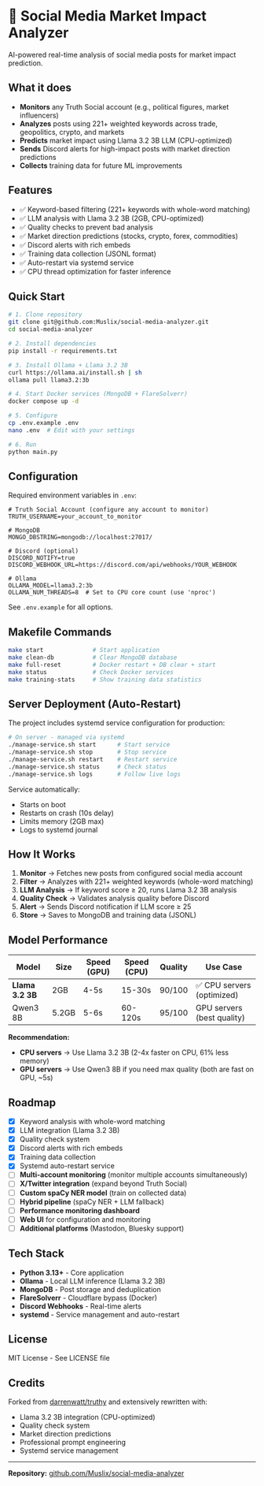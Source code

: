 # 🤖 Social Media Market Impact Analyzer

AI-powered real-time analysis of social media posts for market impact prediction.

## What it does

- **Monitors** any Truth Social account (e.g., political figures, market influencers)
- **Analyzes** posts using 221+ weighted keywords across trade, geopolitics, crypto, and markets
- **Predicts** market impact using Llama 3.2 3B LLM (CPU-optimized)
- **Sends** Discord alerts for high-impact posts with market direction predictions
- **Collects** training data for future ML improvements

## Features

- ✅ Keyword-based filtering (221+ keywords with whole-word matching)
- ✅ LLM analysis with Llama 3.2 3B (2GB, CPU-optimized)
- ✅ Quality checks to prevent bad analysis
- ✅ Market direction predictions (stocks, crypto, forex, commodities)
- ✅ Discord alerts with rich embeds
- ✅ Training data collection (JSONL format)
- ✅ Auto-restart via systemd service
- ✅ CPU thread optimization for faster inference

## Quick Start

```bash
# 1. Clone repository
git clone git@github.com:Muslix/social-media-analyzer.git
cd social-media-analyzer

# 2. Install dependencies
pip install -r requirements.txt

# 3. Install Ollama + Llama 3.2 3B
curl https://ollama.ai/install.sh | sh
ollama pull llama3.2:3b

# 4. Start Docker services (MongoDB + FlareSolverr)
docker compose up -d

# 5. Configure
cp .env.example .env
nano .env  # Edit with your settings

# 6. Run
python main.py
```

## Configuration

Required environment variables in `.env`:

```env
# Truth Social Account (configure any account to monitor)
TRUTH_USERNAME=your_account_to_monitor

# MongoDB
MONGO_DBSTRING=mongodb://localhost:27017/

# Discord (optional)
DISCORD_NOTIFY=true
DISCORD_WEBHOOK_URL=https://discord.com/api/webhooks/YOUR_WEBHOOK

# Ollama
OLLAMA_MODEL=llama3.2:3b
OLLAMA_NUM_THREADS=8  # Set to CPU core count (use 'nproc')
```

See `.env.example` for all options.

## Makefile Commands

```bash
make start              # Start application
make clean-db           # Clear MongoDB database
make full-reset         # Docker restart + DB clear + start
make status             # Check Docker services
make training-stats     # Show training data statistics
```

## Server Deployment (Auto-Restart)

The project includes systemd service configuration for production:

```bash
# On server - managed via systemd
./manage-service.sh start      # Start service
./manage-service.sh stop       # Stop service
./manage-service.sh restart    # Restart service
./manage-service.sh status     # Check status
./manage-service.sh logs       # Follow live logs
```

Service automatically:
- Starts on boot
- Restarts on crash (10s delay)
- Limits memory (2GB max)
- Logs to systemd journal

## How It Works

1. **Monitor** → Fetches new posts from configured social media account
2. **Filter** → Analyzes with 221+ weighted keywords (whole-word matching)
3. **LLM Analysis** → If keyword score ≥ 20, runs Llama 3.2 3B analysis
4. **Quality Check** → Validates analysis quality before Discord
5. **Alert** → Sends Discord notification if LLM score ≥ 25
6. **Store** → Saves to MongoDB and training data (JSONL)

## Model Performance

| Model | Size | Speed (GPU) | Speed (CPU) | Quality | Use Case |
|-------|------|-------------|-------------|---------|----------|
| **Llama 3.2 3B** | 2GB | 4-5s | 15-30s | 90/100 | ✅ CPU servers (optimized) |
| Qwen3 8B | 5.2GB | 5-6s | 60-120s | 95/100 | GPU servers (best quality) |

**Recommendation:** 
- **CPU servers** → Use Llama 3.2 3B (2-4x faster on CPU, 61% less memory)
- **GPU servers** → Use Qwen3 8B if you need max quality (both are fast on GPU, ~5s)

## Roadmap

- [x] Keyword analysis with whole-word matching
- [x] LLM integration (Llama 3.2 3B)
- [x] Quality check system
- [x] Discord alerts with rich embeds
- [x] Training data collection
- [x] Systemd auto-restart service
- [ ] **Multi-account monitoring** (monitor multiple accounts simultaneously)
- [ ] **X/Twitter integration** (expand beyond Truth Social)
- [ ] **Custom spaCy NER model** (train on collected data)
- [ ] **Hybrid pipeline** (spaCy NER + LLM fallback)
- [ ] **Performance monitoring dashboard**
- [ ] **Web UI** for configuration and monitoring
- [ ] **Additional platforms** (Mastodon, Bluesky support)

## Tech Stack

- **Python 3.13+** - Core application
- **Ollama** - Local LLM inference (Llama 3.2 3B)
- **MongoDB** - Post storage and deduplication
- **FlareSolverr** - Cloudflare bypass (Docker)
- **Discord Webhooks** - Real-time alerts
- **systemd** - Service management and auto-restart

## License

MIT License - See LICENSE file

## Credits

Forked from [darrenwatt/truthy](https://github.com/darrenwatt/truthy) and extensively rewritten with:
- Llama 3.2 3B integration (CPU-optimized)
- Quality check system
- Market direction predictions
- Professional prompt engineering
- Systemd service management

---

**Repository:** [github.com/Muslix/social-media-analyzer](https://github.com/Muslix/social-media-analyzer)
